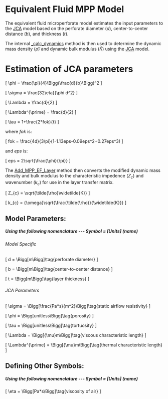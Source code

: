 # Equivalent Fluid MPP Model

The equivalent fluid microperforate model estimates the input parameters to the [JCA](https://jakep72.github.io/acoustipy/Theory/JCA_Model/) model based on the perforate diameter $(d)$, center-to-center distance $(b)$, and thickness $(t)$.

The internal [_calc_dynamics](https://jakep72.github.io/acoustipy/AcousticTMM/#src.acoustipy.TMM.AcousticTMM._calc_dynamics) method is then used to determine the dynamic mass density $(\tilde{\rho})$ and dynamic bulk modulus $(\widetilde{K})$ using the [JCA](https://jakep72.github.io/acoustipy/Theory/JCA_Model/) model.

# Estimation of JCA parameters

\[
\phi = \frac{\pi}{4}\Bigg(\frac{d}{b}\Bigg)^2
\]

\[
\sigma = \frac{32\eta}{\phi d^2}
\]

\[
\Lambda = \frac{d}{2}
\]

\[
\Lambda^{\prime} = \frac{d}{2}
\]

\[
\tau = 1+\frac{2*fok}{t}
\]

where $fok$ is:

\[
fok = \frac{4d}{3\pi}(1-1.13eps-0.09eps^2+0.27eps^3)
\]

and $eps$ is:

\[
eps = 2\sqrt{\frac{\phi}{\pi}}
\]

The [Add_MPP_EF_Layer](https://jakep72.github.io/acoustipy/AcousticTMM/#src.acoustipy.TMM.AcousticTMM.Add_MPP_EF_Layer) method then converts the modified dynamic mass density and bulk modulus to the characteristic impedence $(Z_{c})$ and wavenumber $(k_{c})$ for use in the layer transfer matrix.

\[
Z_{c} = \sqrt{\tilde{\rho}\widetilde{K}}
\]

\[
k_{c} = {\omega}\sqrt{\frac{\tilde{\rho}}{\widetilde{K}}}
\]

## Model Parameters:

##### Using the following nomenclature --- Symbol = [Units] (name)

###### Model Specific
\[
d = \Bigg[m\Bigg]\tag{perforate diameter}
\]

\[
b = \Bigg[m\Bigg]\tag{center-to-center distance}
\]

\[
t = \Bigg[m\Bigg]\tag{layer thickness}
\]

###### JCA Parameters

\[
\sigma = \Bigg[\frac{Pa*s}{m^2}\Bigg]\tag{static airflow resistivity}
\]

\[
\phi = \Bigg[unitless\Bigg]\tag{porosity}
\]

\[
\tau = \Bigg[unitless\Bigg]\tag{tortuosity}
\]

\[
\Lambda = \Bigg[{\mu}m\Bigg]\tag{viscous characteristic length}
\]

\[
\Lambda^{\prime} = \Bigg[{\mu}m\Bigg]\tag{thermal characteristic length}
\]



## Defining Other Symbols:

##### Using the following nomenclature --- Symbol = [Units] (name)


\[
\eta = \Bigg[Pa*s\Bigg]\tag{viscosity of air}
\]
